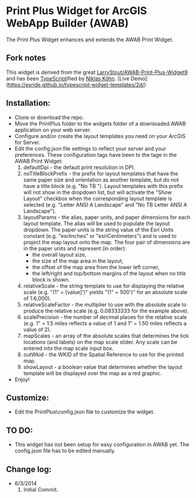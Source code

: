 # Print Plus Widget for ArcGIS WebApp Builder (AWAB)

The Print Plus Widget enhances and extends the AWAB Print Widget.

## Fork notes
This widget is derived from the great [LarryStout/AWAB-Print-Plus-Widget9](https://github.com/LarryStout/AWAB-Print-Plus-Widget) and has been [TypeScript](https://www.typescriptlang.org/)ified by [Niklas Köhn](https://github.com/esride-nik).
[Live Demo]: (https://esride.github.io/typescript-widget-templates/2d/)

## Installation:
* Clone or download the repo.
* Move the PrintPlus folder to the widgets folder of a downloaded AWAB application on your web server.
* Configure and/or create the layout templates you need on your ArcGIS for Server.
* Edit the config.json file settings to reflect your server and your preferences.  These configuration tags have been to the tage in the AWAB Print Widget:
	1. defaultDpi - the default print resolution in DPI.
	2. noTitleBlockPrefix - the prefix for layout templates that have the same paper size and orientation as another template, but
     do not have a title block (e.g. "No TB ").  Layout templates with this prefix will not show in the dropdown list, but will activate
     the "Show Layout" checkbox when the corresponding layout template is selected (e.g. "Letter ANSI A Landscape" and "No TB Letter ANSI A Landscape").
	3. layoutParams - the alias, paper units, and paper dimensions for each layout template.  The alias will be used to populate the layout dropdown.  The 
     paper units is the string value of the Esri Units constant (e.g. "esriInches" or "esriCentimeters") and is used to project the map layout onto the map.
     The four pair of dimensions are in the paper units and represent (in order):
		* the overall layout size, 
		* the size of the map area in the layout, 
		* the offset of the map area from the lower left corner,
		* the left/right and top/bottom margins of the layout when no title block is shown.
	4. relativeScale - the string template to use for displaying the relative scale (e.g. "(1&quot; = [value]')" yields "(1" = 500')" for an absolute 
     scale of 1:6,000).
	5. relativeScaleFactor - the multiplier to use with the absolute scale to produce the relative scale (e.g. 0.08333333 for the example above).  
	6. scalePrecision - the number of decimal places for the relative scale (e.g. 1" = 1.5 miles reflects a value of 1 and 1" = 1.50 miles reflects a value of 2).
	7. mapScales - an array of the absolute scales that determines the tick locations (and labels) on the map scale slider.  Any scale can be 
     entered into the map scale input box.  
	8. outWkid - the WKID of the Spatial Reference to use for the printed map.
	9. showLayout - a boolean value that determines whether the layout template will be displayed over the map as a red graphic.
* Enjoy!

## Customize:
* Edit the PrintPlus\config.json file to customize the widget.

## TO DO:
* This widget has not been setup for easy configuration in AWAB yet.  The config.json file has to be edited manually.

## Change log:
* 6/3/2014
	1. Initial Commit.
